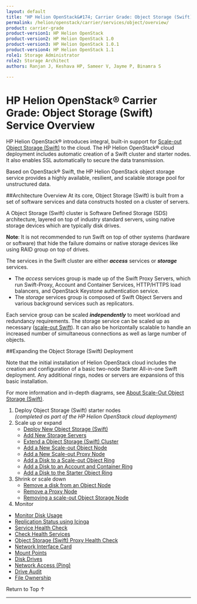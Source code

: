 ```yaml
---
layout: default
title: "HP Helion OpenStack&#174; Carrier Grade: Object Storage (Swift) Service Overview"
permalink: /helion/openstack/carrier/services/object/overview/
product: carrier-grade
product-version1: HP Helion OpenStack
product-version2: HP Helion OpenStack 1.0
product-version3: HP Helion OpenStack 1.0.1
product-version4: HP Helion OpenStack 1.1
role1: Storage Administrator
role2: Storage Architect
authors: Ranjan J, Keshava HP, Sameer V, Jayme P, Binamra S

---
```

<!--UNDER REVISION-->

<script>

function PageRefresh {
onLoad="window.refresh"
}

PageRefresh();

</script>

<!--
<p style="font-size: small;"> <a href="/helion/openstack/carrier/services/networking/overview/">&#9664; PREV</a> | <a href="/helion/openstack/carrier/services/overview/">&#9650; UP</a> | <a href="/helion/openstack/carrier/services/orchestration/overview/"> NEXT &#9654</a> </p>-->

# HP Helion OpenStack&#174; Carrier Grade: Object Storage (Swift) Service Overview #

<!-- modeled after HP Cloud Networking Getting Started (network.getting.started.md) -->

HP Helion OpenStack&#174; introduces integral, built-in support for [Scale-out Object Storage (Swift)](/helion/openstack/carrier/services/object/overview/scale-out-swift/) to the cloud.
The HP Helion OpenStack&#174; cloud deployment includes automatic creation of a Swift cluster and starter nodes. It also enables SSL automatically to secure the data transmission.

Based on OpenStack&#174; Swift, the HP Helion OpenStack object storage service provides a highly available, resilient, and scalable storage pool for unstructured data.  

##Architecture Overview
At its core, Object Storage (Swift) is built from a set of software services and data constructs hosted on a cluster of servers. 

<!--
A Swift cluster is software defined storage (SDS) architecture layered on top of industry standard servers using standard storage drives. -->


A Object Storage (Swift) cluster is Software Defined Storage (SDS) architecture, layered on top of industry standard servers, using native storage devices which are typically disk drives. 

**Note**: It is not recommended to run Swift on top of other systems (hardware or software) that hide the failure domains or native storage devices like using RAID group on top of drives.

The services in the Swift cluster are either ***access*** services or ***storage*** services.

- The *access* services group is made up of the Swift Proxy Servers, which run Swift-Proxy, Account and Container Services, HTTP/HTTPS load balancers, and OpenStack Keystone authentication service.
- The *storage* services group is composed of Swift Object Servers and various background services such as replicators.  
 
Each service group can be scaled ***independently*** to meet workload and redundancy requirements. The storage service can be scaled up as necessary ([scale-out Swift](/helion/openstack/carrier/services/object/overview/scale-out-swift/)). It can also be horizontally scalable to handle an increased number of simultaneous connections as well as large number of objects. 

##Expanding the Object Storage (Swift) Deployment

Note that the initial installation of Helion OpenStack cloud includes the creation and configuration of a basic two-node Starter All-in-one Swift deployment. Any additional rings, nodes or servers are expansions of this basic installation.

For more information and in-depth diagrams, see [About Scale-Out Object Storage (Swift)](/helion/openstack/carrier/services/object/overview/scale-out-swift/).

1. Deploy Object Storage (Swift) starter nodes<br />*(completed as part of the HP Helion OpenStack cloud deployment)*
3. Scale up or expand 
	- [Deploy New Object Storage (Swift)](/helion/openstack/carrier/services/swift/deployment-scale-out/)
	-  [Add New Storage Servers](/helion/openstack/carrier/services/swift/provision-nodes)
	-  [Extend a Object Storage (Swift) Cluster](/helion/openstack/carrier/services/object/swift/expand-cluster/)
	-  [Add a New Scale-out Object Node](/helion/openstack/carrier/services/swift/deployment/add-disk-object-node/)
	-  [Add a New Scale-out Proxy Node](/helion/openstack/carrier/services/swift/deployment/add-proxy-node/)
	-  [Add a Disk to a Scale-out Object Ring](/helion/openstack/carrier/services/swift/deployment/add-disk-scale-out/)
	-  [Add a Disk to an Account and Container Ring](/helion/openstack/carrier/services/swift/deployment/add-disk-account-container/)
	-  [Add a Disk to the Starter Object Ring](/helion/openstack/carrier/services/swift/deployment/add-disk-starter/)
5. Shrink or scale down
	- [Remove a disk from an Object Node](/helion/openstack/carrier/services/swift/deployment/remove-existing-disk/)
	- [Remove a Proxy Node](/helion/openstack/carrier/services/swift/deployment/remove-proxy-node/)
	- [Removing a scale-out Object Storage Node](/helion/openstack/carrier/services/swift/deployment/remove-scale-out-object-node/)
6. Monitor

 * [Monitor Disk Usage]( /helion/openstack/carrier/services/object/swift/Monitor-disk/)
 * [Replication Status using Icinga](/helion/openstack/carrier/services/object/swift/replica-status/)
 * [Service Health Check](/helion/openstack/carrier/services/object/swift/health-check/)
 * [Check Health Services](/helion/openstack/carrier/services/object/swift/health-swift-services/)
 * [Object Storage (Swift) Proxy Health Check]( /helion/openstack/carrier/services/object/swift/monitor-swift-proxy-health-checks/)
 * [Network Interface Card](/helion/openstack/carrier/services/object/swift/monitor-speed-of-NIC/)
 * [Mount Points](/helion/openstack/carrier/services/object/swift/mount-points/)
 * [Disk Drives](/helion/openstack/carrier/services/object/swift/disk-drive/)
 * [Network Access (Ping)](/helion/openstack/carrier/services/object/swift/monitor-network-access-ping/)
 * [Drive Audit]( /helion/openstack/carrier/services/object/swift/monitor-swift-drive-audit/)
 * [File Ownership](/helion/openstack/carrier/services/object/swift/file-ownership/)

<a href="#top" style="padding:14px 0px 14px 0px; text-decoration: none;"> Return to Top &#8593; </a>

----
